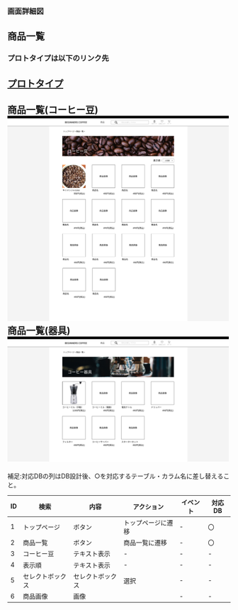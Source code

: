 ### 画面詳細図
## 商品一覧
### プロトタイプは以下のリンク先
[プロトタイプ](https://www.figma.com/file/Oa2XrfbS2Hee9dSI9acZXo/coffee?node-id=0%3A1)
---
商品一覧(コーヒー豆)<br>
<img src="./img/商品一覧(コーヒー豆).png" width="500"><br>
商品一覧(器具)<br>
<img src="./img/商品一覧(器具).png" width="500"><br>
---

補足:対応DBの列はDB設計後、○を対応するテーブル・カラム名に差し替えること。

| ID | 検索 | 内容 | アクション | イベント | 対応DB |
|----|-----|-----|---------|--------|-------|
|1|トップページ|ボタン|トップページに遷移|-|〇|
|2|商品一覧|ボタン|商品一覧に遷移|-|〇|
|3|コーヒー豆|テキスト表示|-|-|-|
|4|表示順|テキスト表示|-|-|-|
|5|セレクトボックス|セレクトボックス|選択|-|-|〇|
|6|商品画像|画像||-|-|〇|
